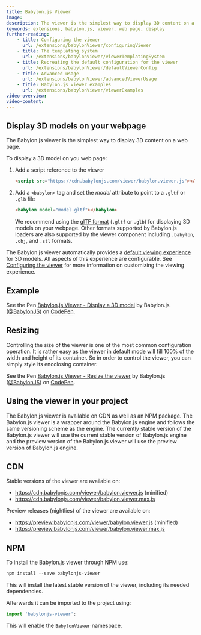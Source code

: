 ```yaml
---
title: Babylon.js Viewer
image: 
description: The viewer is the simplest way to display 3D content on a web page.
keywords: extensions, babylon.js, viewer, web page, display
further-reading:
    - title: Configuring the viewer
      url: /extensions/babylonViewer/configuringViewer
    - title: The templating system
      url: /extensions/babylonViewer/viewerTemplatingSystem
    - title: Recreating the default configuration for the viewer
      url: /extensions/babylonViewer/defaultViewerConfig
    - title: Advanced usage
      url: /extensions/babylonViewer/advancedViewerUsage
    - title: Babylon.js viewer examples
      url: /extensions/babylonViewer/viewerExamples
video-overview:
video-content:
---
```


## Display 3D models on your webpage

The Babylon.js viewer is the simplest way to display 3D content on a web page.

To display a 3D model on you web page:

1. Add a script reference to the viewer

   ```html
   <script src="https://cdn.babylonjs.com/viewer/babylon.viewer.js"></script>
   ```

2. Add a `<babylon>` tag and set the *model* attribute to point to a `.gltf` or `.glb` file

   ```html
   <babylon model="model.gltf"></babylon>
   ```

   We recommend using the [glTF format](https://github.com/khronosgroup/gltf) (`.gltf` or `.glb`) for displaying 3D models on your webpage. Other formats supported by Babylon.js loaders are also supported by the viewer component including `.babylon`, `.obj`, and `.stl` formats.

The Babylon.js viewer automatically provides a [default viewing experience](#default-viewing-experience) for 3D models. All aspects of this experience are configurable. See [Configuring the viewer](//doc.babylonjs.com/extensions/Configuring_the_viewer) for more information on customizing the viewing experience.

## Example

<p data-height="400" data-theme-id="light" data-slug-hash="QxzBPd" data-default-tab="html,result" data-user="BabylonJS" data-embed-version="2" data-pen-title="Babylon.js Viewer - Display a 3D model" class="codepen">See the Pen <a href="https://codepen.io/BabylonJS/pen/QxzBPd/">Babylon.js Viewer - Display a 3D model</a> by Babylon.js (<a href="https://codepen.io/BabylonJS">@BabylonJS</a>) on <a href="https://codepen.io">CodePen</a>.</p>

## Resizing

Controlling the size of the viewer is one of the most common configuration operation. It is rather easy as the viewer in default mode will fill 100% of the width and height of its container. So in order to control the viewer, you can simply style its encclosing container.

<p data-height="400" data-theme-id="light" data-slug-hash="qMBwar" data-default-tab="html,result" data-user="BabylonJS" data-pen-title="Babylon.js Viewer - Resize the viewer" class="codepen">See the Pen <a href="https://codepen.io/BabylonJS/pen/qMBwar/">Babylon.js Viewer - Resize the viewer</a> by Babylon.js (<a href="https://codepen.io/BabylonJS">@BabylonJS</a>) on <a href="https://codepen.io">CodePen</a>.</p>

<script async src="https://static.codepen.io/assets/embed/ei.js"></script>

## Using the viewer in your project

The Babylon.js viewer is available on CDN as well as an NPM package. The Babylon.js viewer is a wrapper around the Babylon.js engine and follows the same versioning scheme as the engine.  The currently stable version of the Babylon.js viewer will use the current stable version of Babylon.js engine and the preview version of the Babylon.js viewer will use the preview version of Babylon.js engine.

## CDN

Stable versions of the viewer are available on:

* https://cdn.babylonjs.com/viewer/babylon.viewer.js (minified)
* https://cdn.babylonjs.com/viewer/babylon.viewer.max.js

Preview releases (nightlies) of the viewer are available on:

* https://preview.babylonjs.com/viewer/babylon.viewer.js (minified)
* https://preview.babylonjs.com/viewer/babylon.viewer.max.js

## NPM

To install the Babylon.js viewer through NPM use:

```javascript
npm install --save babylonjs-viewer
```

This will install the latest stable version of the viewer, including its needed dependencies.

Afterwards it can be imported to the project using:

```javascript
import 'babylonjs-viewer';
```

This will enable the `BabylonViewer` namespace.